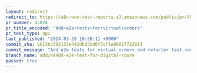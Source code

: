 ```yaml
---
layout: redirect
redirect_to: https://a8c-woo-test-reports.s3.amazonaws.com/public/pr/45824/api/index.html
pr_number: 45824
pr_title_encoded: "Add+e2e+tests+for+virtual+orders"
pr_test_type: api
last_published: "2024-03-26 10:58:11 +0000"
commit_sha: b613bc502133e442dbd3bd6f5cf1e96017722814
commit_message: "Add e2e tests for virtual orders and refactor test names"
branch_name: add/44400-e2e-test-for-digital-store
passed: true
---
```

